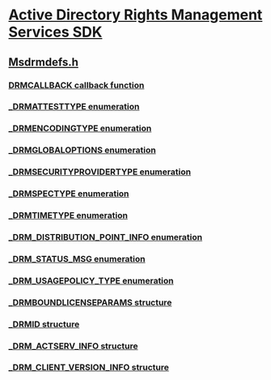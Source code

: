 # [Active Directory Rights Management Services SDK](../_rm/index.md)
## [Msdrmdefs.h](index.md)
### [DRMCALLBACK callback function](../msdrmdefs/nc-msdrmdefs-drmcallback.md)
### [_DRMATTESTTYPE enumeration](../msdrmdefs/ne-msdrmdefs-_drmattesttype.md)
### [_DRMENCODINGTYPE enumeration](../msdrmdefs/ne-msdrmdefs-_drmencodingtype.md)
### [_DRMGLOBALOPTIONS enumeration](../msdrmdefs/ne-msdrmdefs-_drmglobaloptions.md)
### [_DRMSECURITYPROVIDERTYPE enumeration](../msdrmdefs/ne-msdrmdefs-_drmsecurityprovidertype.md)
### [_DRMSPECTYPE enumeration](../msdrmdefs/ne-msdrmdefs-_drmspectype.md)
### [_DRMTIMETYPE enumeration](../msdrmdefs/ne-msdrmdefs-_drmtimetype.md)
### [_DRM_DISTRIBUTION_POINT_INFO enumeration](../msdrmdefs/ne-msdrmdefs-_drm_distribution_point_info.md)
### [_DRM_STATUS_MSG enumeration](../msdrmdefs/ne-msdrmdefs-_drm_status_msg.md)
### [_DRM_USAGEPOLICY_TYPE enumeration](../msdrmdefs/ne-msdrmdefs-_drm_usagepolicy_type.md)
### [_DRMBOUNDLICENSEPARAMS structure](../msdrmdefs/ns-msdrmdefs-_drmboundlicenseparams.md)
### [_DRMID structure](../msdrmdefs/ns-msdrmdefs-_drmid.md)
### [_DRM_ACTSERV_INFO structure](../msdrmdefs/ns-msdrmdefs-_drm_actserv_info.md)
### [_DRM_CLIENT_VERSION_INFO structure](../msdrmdefs/ns-msdrmdefs-_drm_client_version_info.md)
